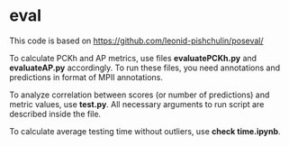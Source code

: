 # eval
This code is based on https://github.com/leonid-pishchulin/poseval/

To calculate PCKh and AP metrics, use files **evaluatePCKh.py** and **evaluateAP.py** accordingly. To run these files, you need annotations and predictions in format of MPII annotations.

To analyze correlation between scores (or number of predictions) and metric values, use **test.py**. All necessary arguments to run script are described inside the file.

To calculate average testing time without outliers, use **check time.ipynb**.
